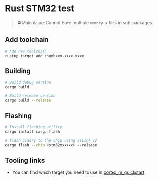 # Rust STM32 test

> ⛔️ Main issue: Cannot have multiple `memory.x` files in sub-packages.

## Add toolchain

```sh
# Add new toolchain
rustup target add thumbxxx-xxxx-xxxx
```

## Building

```bash
# Build debug version
cargo build

# Build release version
cargo build --release
```

## Flashing

```sh
# Install flashing utility
cargo install cargo-flash

# flash binary to the chip using STLink v2
cargo flash --chip <stm32xxxxxx> --release
```

## Tooling links

- You can find which target you need to use in [cortex_m_quickstart](https://docs.rust-embedded.org/cortex-m-quickstart/cortex_m_quickstart/).
